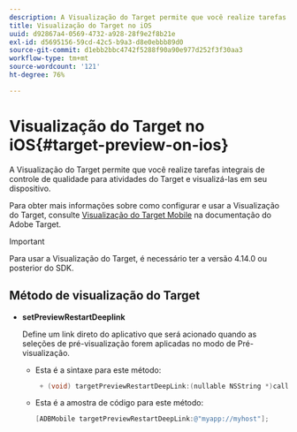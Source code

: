 ```yaml
---
description: A Visualização do Target permite que você realize tarefas integrais de controle de qualidade para atividades do Target e visualizá-las em seu dispositivo.
title: Visualização do Target no iOS
uuid: d92867a4-0569-4732-a928-28f9e2f8b21e
exl-id: d5695156-59cd-42c5-b9a3-d8e0ebbb89d0
source-git-commit: d1ebb2bbc4742f5288f90a90e977d252f3f30aa3
workflow-type: tm+mt
source-wordcount: '121'
ht-degree: 76%

---
```


# Visualização do Target no iOS{#target-preview-on-ios}

A Visualização do Target permite que você realize tarefas integrais de controle de qualidade para atividades do Target e visualizá-las em seu dispositivo.

Para obter mais informações sobre como configurar e usar a Visualização do Target, consulte [Visualização do Target Mobile](https://experienceleague.adobe.com/docs/target/using/implement-target/mobile-apps/target-mobile-preview.html) na documentação do Adobe Target.

>[!IMPORTANT]
>
>Para usar a Visualização do Target, é necessário ter a versão 4.14.0 ou posterior do SDK.

## Método de visualização do Target

* **setPreviewRestartDeeplink**

   Define um link direto do aplicativo que será acionado quando as seleções de pré-visualização forem aplicadas no modo de Pré-visualização.

   * Esta é a sintaxe para este método:

      ```objective-c
       + (void) targetPreviewRestartDeepLink:(nullable NSString *)callbackURL;
      ```

   * Esta é a amostra de código para este método:

      ```objective-c
      [ADBMobile targetPreviewRestartDeepLink:@"myapp://myhost"]; 
      ```
